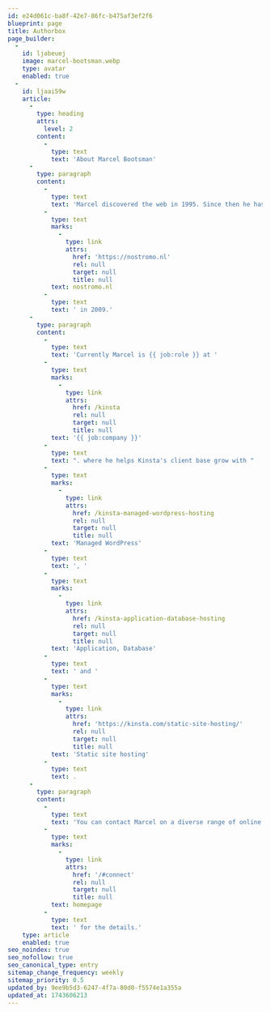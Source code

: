 ```yaml
---
id: e24d061c-ba8f-42e7-86fc-b475af3ef2f6
blueprint: page
title: Authorbox
page_builder:
  -
    id: ljabeuej
    image: marcel-bootsman.webp
    type: avatar
    enabled: true
  -
    id: ljaai59w
    article:
      -
        type: heading
        attrs:
          level: 2
        content:
          -
            type: text
            text: 'About Marcel Bootsman'
      -
        type: paragraph
        content:
          -
            type: text
            text: 'Marcel discovered the web in 1995. Since then he has paid attention to and worked with lots of technologies and founded his own WordPress oriented business '
          -
            type: text
            marks:
              -
                type: link
                attrs:
                  href: 'https://nostromo.nl'
                  rel: null
                  target: null
                  title: null
            text: nostromo.nl
          -
            type: text
            text: ' in 2009.'
      -
        type: paragraph
        content:
          -
            type: text
            text: 'Currently Marcel is {{ job:role }} at '
          -
            type: text
            marks:
              -
                type: link
                attrs:
                  href: /kinsta
                  rel: null
                  target: null
                  title: null
            text: '{{ job:company }}'
          -
            type: text
            text: ". where he helps Kinsta's client base grow with "
          -
            type: text
            marks:
              -
                type: link
                attrs:
                  href: /kinsta-managed-wordpress-hosting
                  rel: null
                  target: null
                  title: null
            text: 'Managed WordPress'
          -
            type: text
            text: ', '
          -
            type: text
            marks:
              -
                type: link
                attrs:
                  href: /kinsta-application-database-hosting
                  rel: null
                  target: null
                  title: null
            text: 'Application, Database'
          -
            type: text
            text: ' and '
          -
            type: text
            marks:
              -
                type: link
                attrs:
                  href: 'https://kinsta.com/static-site-hosting/'
                  rel: null
                  target: null
                  title: null
            text: 'Static site hosting'
          -
            type: text
            text: .
      -
        type: paragraph
        content:
          -
            type: text
            text: 'You can contact Marcel on a diverse range of online platforms. Please see the Connect section on the '
          -
            type: text
            marks:
              -
                type: link
                attrs:
                  href: '/#connect'
                  rel: null
                  target: null
                  title: null
            text: homepage
          -
            type: text
            text: ' for the details.'
    type: article
    enabled: true
seo_noindex: true
seo_nofollow: true
seo_canonical_type: entry
sitemap_change_frequency: weekly
sitemap_priority: 0.5
updated_by: 9ee9b5d3-6247-4f7a-80d0-f5574e1a355a
updated_at: 1743606213
---
```

